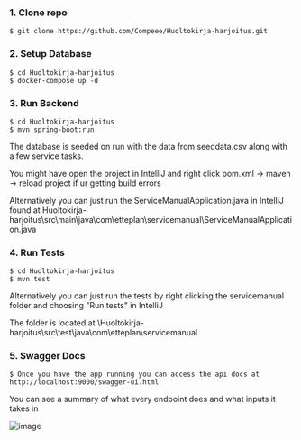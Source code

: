 ###

### 1. Clone repo

```
$ git clone https://github.com/Compeee/Huoltokirja-harjoitus.git
```

### 2. Setup Database

```
$ cd Huoltokirja-harjoitus
$ docker-compose up -d
```

### 3. Run Backend

```
$ cd Huoltokirja-harjoitus
$ mvn spring-boot:run
```
The database is seeded on run with the data from seeddata.csv along with a few service tasks.

You might have open the project in IntelliJ and right click pom.xml -> maven -> reload project if ur getting build errors

Alternatively you can just run the ServiceManualApplication.java in IntelliJ found at Huoltokirja-harjoitus\src\main\java\com\etteplan\servicemanual\ServiceManualApplication.java

### 4. Run Tests

```
$ cd Huoltokirja-harjoitus
$ mvn test
```
Alternatively you can just run the tests by right clicking the servicemanual folder and choosing "Run tests" in IntelliJ

The folder is located at \Huoltokirja-harjoitus\src\test\java\com\etteplan\servicemanual

### 5. Swagger Docs

```
$ Once you have the app running you can access the api docs at http://localhost:9000/swagger-ui.html
```
You can see a summary of what every endpoint does and what inputs it takes in

![image](https://user-images.githubusercontent.com/60407896/226338038-f59be3ec-ba60-4131-9195-7c48bdabbd1b.png)
